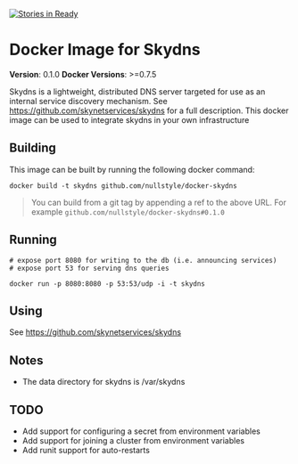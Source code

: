 [![Stories in Ready](https://badge.waffle.io/nullstyle/docker-skydns.png?label=ready)](https://waffle.io/nullstyle/docker-skydns)

# Docker Image for Skydns
**Version**: 0.1.0
**Docker Versions**: >=0.7.5

Skydns is a lightweight, distributed DNS server targeted for use as an internal service discovery mechanism.  See https://github.com/skynetservices/skydns for a full description.  This docker image can be used to integrate skydns in your own infrastructure 

## Building

This image can be built by running the following docker command:

```
docker build -t skydns github.com/nullstyle/docker-skydns
```

> You can build from a git tag by appending a ref to the above URL.
> For example `github.com/nullstyle/docker-skydns#0.1.0`

## Running

```
# expose port 8080 for writing to the db (i.e. announcing services)
# expose port 53 for serving dns queries

docker run -p 8080:8080 -p 53:53/udp -i -t skydns
```

## Using

See https://github.com/skynetservices/skydns

## Notes

- The data directory for skydns is /var/skydns

## TODO

- Add support for configuring a secret from environment variables
- Add support for joining a cluster from environment variables
- Add runit support for auto-restarts
